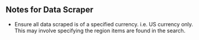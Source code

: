 ## Notes for Data Scraper
- Ensure all data scraped is of a specified currency. i.e. US currency only. This may involve specifying the region items are found in the search.
